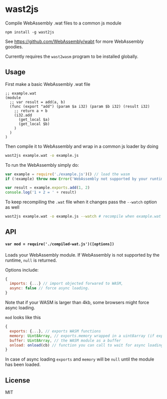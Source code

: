 # wast2js

Compile WebAssembly .wat files to a common js module

```
npm install -g wast2js
```

See https://github.com/WebAssembly/wabt for more WebAssembly goodies.

Currently requires the `wast2wasm` program to be installed globally.

## Usage

First make a basic WebAssembly .wat file

```
;; example.wat
(module
  ;; var result = add(a, b)
  (func (export "add") (param $a i32) (param $b i32) (result i32)
    ;; return a + b
    (i32.add
      (get_local $a)
      (get_local $b)
    )
  )
)
```

Then compile it to WebAssembly and wrap in a common js loader by doing

``` sh
wast2js example.wat -o example.js
```

To run the WebAssembly simply do:

``` js
var example = require('./example.js')() // load the wasm
if (!example) throw new Error('WebAssembly not supported by your runtime')

var result = example.exports.add(1, 2)
console.log('1 + 2 = ' + result)
```

To keep recompiling the `.wat` file when it changes pass the `--watch` option as well

``` sh
wast2js example.wat -o example.js --watch # recompile when example.wat changes
```

## API

#### `var mod = require('./compiled-wat.js')([options])`

Loads your WebAssembly module. If WebAssembly is not supported by the runtime, `null` is returned.

Options include:

``` js
{
  imports: {...} // import objected forwared to WASM,
  async: false // force async loading.
}
```

Note that if your WASM is larger than 4kb, some browsers might force async loading.


`mod` looks like this

``` js
{
  exports: {...}, // exports WASM functions
  memory: Uint8Array, // exports.memory wrapped in a uint8array (if exported)
  buffer: Uint8Array, // the WASM module as a buffer
  onload: onload(cb) // function you can call to wait for async loading
}
```

In case of async loading `exports` and `memory` will be `null` until the module has been loaded.

## License

MIT
